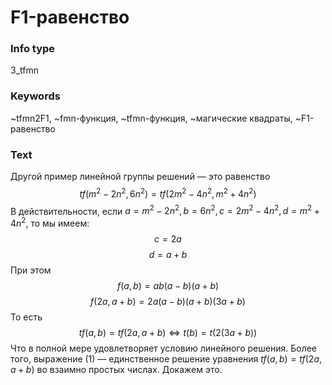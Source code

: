 # F1-равенство
### Info type
3_tfmn
### Keywords
~tfmn2F1, ~fmn-функция, ~tfmn-функция, ~магические квадраты, ~F1-равенство
### Text
Другой пример линейной группы решений — это равенство
$$tf(m^2 - 2n^2, 6n^2) = tf(2m^2 - 4n^2, m^2 + 4n^2)$$
В действительности, если $a = m^2 - 2n^2, b = 6n^2, c = 2m^2 - 4n^2, d = m^2 + 4n^2$, то мы имеем:
$$c = 2a$$
$$d = a + b$$
При этом
$$f(a, b) = ab(a - b)(a + b)$$
$$f(2a, a + b) = 2a(a - b)(a + b)(3a + b)$$
То есть
$$tf(a, b) = tf(2a, a + b) \Leftrightarrow t(b) = t(2(3a + b))$$
Что в полной мере удовлетворяет условию линейного решения. Более того, выражение (1) — единственное решение уравнения $tf(a, b) = tf(2a, a + b)$ во взаимно простых числах. Докажем это.
```
